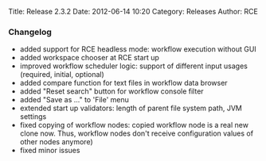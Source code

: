 Title: Release 2.3.2
Date: 2012-06-14 10:20
Category: Releases
Author: RCE


### Changelog

* added support for RCE headless mode: workflow execution without GUI
* added workspace chooser at RCE start up
* improved workflow scheduler logic: support of different input usages (required, initial, optional)
* added compare function for text files in workflow data browser
* added "Reset search" button for workflow console filter
* added "Save as ..." to 'File' menu
* extended start up validators: length of parent file system path, JVM settings
* fixed copying of workflow nodes: copied workflow node is a real new clone now. Thus, workflow nodes don't receive configuration values of other nodes anymore)
* fixed minor issues 